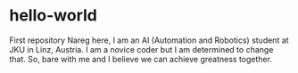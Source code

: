 # hello-world
First repository
Nareg here, I am an AI (Automation and Robotics) student at JKU in Linz, Austria. I am a novice coder but I am determined to change that. So, bare with me and I believe we can achieve greatness together.
